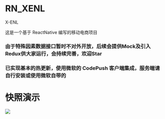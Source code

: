 # RN_XENL
X-ENL

这是一个基于 ReactNative 编写的移动电商项目

### 由于特殊因素数据接口暂时不对外开放，后续会提供Mock及引入Redux供大家运行，会持续完善，欢迎Star
### 已实现基本的热更新，使用微软的 CodePush 客户端集成，服务端请自行安装或使用微软自带的

# 快照演示

<img src="https://github.com/itenl/RN_XENL/blob/master/snapshot/snapshot_1.gif" />

